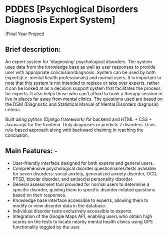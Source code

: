 # PDDES [Psychlogical Disorders Diagnosis Expert System] 
(Final Year Project) 

## Brief description:
An expert system for 'diagnosing' psychological disorders. The system uses data from the knowledge base as well as user responses to provide user with appropriate conclusion/diagnosis. System can be used by both experts(i.e. mental health professionals) and normal users. It is important to note that this system is not intended to replace or take over experts, rather it can be looked at as a decision support system that facilitates the process for experts. It also helps those who can't afford to book a therapy session or live in places far away from mental clinics. The questions used are based on the DSM (Diagnostic and Statistical Manual of Mental Disorders  diagnosis) criteria. 

Built using python (Django framework) for backend and HTML + CSS + Javascript for the frontend.
Only diagnoses or predicts 7 disorders.
Uses rule-based approach along with backward chaining in reaching the conclusion.

## Main Features: - 
- User-friendly interface designed for both experts and general users.
- Comprehensive psychological disorder questionnaires/tests available for seven disorders: social anxiety, generalized anxiety disorder, OCD, PTSD, bipolar disorder, and antisocial personality disorder.
- General assessment tool provided for normal users to determine a specific disorder, guiding them to specific disorder-related questions based on their responses.
- Knowledge base interface accessible to experts, allowing them to modify or view disorder data in the database.
- Individual disorder tests exclusively accessible to experts.
- Integration of the Google Maps API, enabling users who obtain high scores on the tests to locate nearby mental health clinics using GPS functionality toggled by the user.




